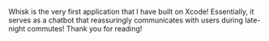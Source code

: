 Whisk is the very first application that I have built on Xcode! Essentially, it serves as a chatbot that reassuringly communicates with users during late-night commutes! Thank you for reading!
